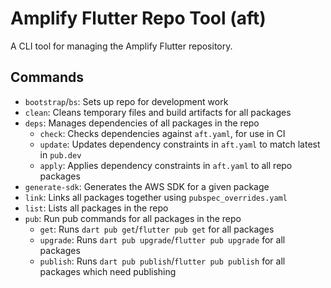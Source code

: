 # Amplify Flutter Repo Tool (aft)

A CLI tool for managing the Amplify Flutter repository.

## Commands

- `bootstrap`/`bs`: Sets up repo for development work
- `clean`: Cleans temporary files and build artifacts for all packages
- `deps`: Manages dependencies of all packages in the repo
  - `check`: Checks dependencies against `aft.yaml`, for use in CI
  - `update`: Updates dependency constraints in `aft.yaml` to match latest in `pub.dev`
  - `apply`: Applies dependency constraints in `aft.yaml` to all repo packages
- `generate-sdk`: Generates the AWS SDK for a given package
- `link`: Links all packages together using `pubspec_overrides.yaml`
- `list`: Lists all packages in the repo
- `pub`: Run pub commands for all packages in the repo
  - `get`: Runs `dart pub get`/`flutter pub get` for all packages
  - `upgrade`: Runs `dart pub upgrade`/`flutter pub upgrade` for all packages
  - `publish`: Runs `dart pub publish`/`flutter pub publish` for all packages which need publishing

